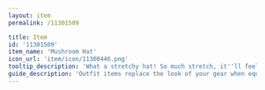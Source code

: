 ```yaml
---
layout: item
permalink: /11301509

title: Item
id: '11301509'
item_name: 'Mushroom Hat'
icon_url: 'item/icon/11300446.png'
tooltip_description: 'What a stretchy hat! So much stretch, it''ll feel like it was made just for you!'
guide_description: 'Outfit items replace the look of your gear when equipped.'
---
```

